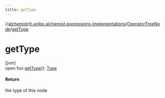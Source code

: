 ```yaml
---
title: getType
---
```

//[alchemist](../../../index.html)/[it.unibo.alchemist.expressions.implementations](../index.html)/[OperatorTreeNode](index.html)/[getType](get-type.html)



# getType



[jvm]\
open fun [getType](get-type.html)(): [Type](../-type/index.html)



#### Return



the type of this node




